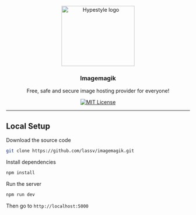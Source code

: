<p align="center">
  <a href="https://imagemagik.herokuapp.com">
    <img src="https://imagemagik.herokuapp.com/uploads/8YatKIb0lfZfhgf-upload.png" alt="Hypestyle logo" width="200" height="165">
  </a>
</p>

<h3 align="center">Imagemagik</h3>

<p align="center">
  Free, safe and secure image hosting provider for everyone!
  <br>

<div align="center">

[![MIT License](https://img.shields.io/apm/l/atomic-design-ui.svg?style=plastic)](https://github.com/lassev05/imagemagik/blob/master/LICENSE)

</div>

---

## Local Setup

Download the source code

```bash
git clone https://github.com/lassv/imagemagik.git
```

Install dependencies

```bash
npm install
```

Run the server

```bash
npm run dev
```

Then go to <code>http://localhost:5000</code>
